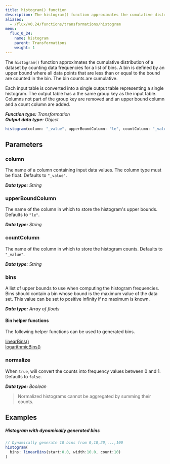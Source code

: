 ```yaml
---
title: histogram() function
description: The histogram() function approximates the cumulative distribution of a dataset by counting data frequencies for a list of bins.
aliases:
  - /flux/v0.24/functions/transformations/histogram
menu:
  flux_0_24:
    name: histogram
    parent: Transformations
    weight: 1
---
```


The `histogram()` function approximates the cumulative distribution of a dataset by counting data frequencies for a list of bins.
A bin is defined by an upper bound where all data points that are less than or equal to the bound are counted in the bin.
The bin counts are cumulative.

Each input table is converted into a single output table representing a single histogram.
The output table has a the same group key as the input table.
Columns not part of the group key are removed and an upper bound column and a count column are added.

_**Function type:** Transformation_  
_**Output data type:** Object_

```js
histogram(column: "_value", upperBoundColumn: "le", countColumn: "_value", bins: [50.0, 75.0, 90.0], normalize: false)
```

## Parameters

### column
The name of a column containing input data values.
The column type must be float.
Defaults to `"_value"`.

_**Data type:** String_

### upperBoundColumn
The name of the column in which to store the histogram's upper bounds.
Defaults to `"le"`.

_**Data type:** String_

### countColumn
The name of the column in which to store the histogram counts.
Defaults to `"_value"`.

_**Data type:** String_

### bins
A list of upper bounds to use when computing the histogram frequencies.
Bins should contain a bin whose bound is the maximum value of the data set.
This value can be set to positive infinity if no maximum is known.

_**Data type:** Array of floats_

#### Bin helper functions
The following helper functions can be used to generated bins.

[linearBins()](/flux/v0.24/functions/built-in/misc/linearbins)  
[logarithmicBins()](/flux/v0.24/functions/built-in/misc/logarithmicbins)

### normalize
When `true`, will convert the counts into frequency values between 0 and 1.
Defaults to `false`.

_**Data type:** Boolean_

> Normalized histograms cannot be aggregated by summing their counts.

## Examples

##### Histogram with dynamically generated bins
```js
// Dynamically generate 10 bins from 0,10,20,...,100
histogram(
  bins: linearBins(start:0.0, width:10.0, count:10)
)
```
